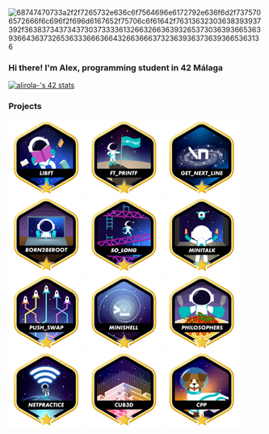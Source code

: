 ![68747470733a2f2f7265732e636c6f7564696e6172792e636f6d2f7375706572666f6c696f2f696d6167652f75706c6f61642f76313632303638393937392f363837343734373037333361326632663639326537303639366536393664363732653633366636643266366637323639363736393665363136](https://user-images.githubusercontent.com/58959408/232639433-cb0aea21-66f0-4508-a771-85e2089c5a87.gif)

### Hi there! I'm Alex, programming student in 42 Málaga
[![alirola-'s 42 stats](https://badge.mediaplus.ma/greenbinary/alirola-?1337Badge=off&UM6P=off)](https://github.com/oakoudad/badge42)

### Projects
[![LIBFT](https://raw.githubusercontent.com/alirola/resources/main/badges/libftm.png?token=GHSAT0AAAAAACVW47MSO5HM45ZHFB6BXBAKZVQ6S3Q)](https://github.com/alirola/libft) [![FT_PRINTF](https://raw.githubusercontent.com/alirola/resources/main/badges/ft_printfm.png?token=GHSAT0AAAAAACVW47MTRIH43YJCRTTPIPMEZVQ6TKA)](https://github.com/alirola/ft_printf) [![GETNEXTLINE](https://raw.githubusercontent.com/alirola/resources/main/badges/get_next_linem.png?token=GHSAT0AAAAAACVW47MSOV4I75P7ZHZ6DPR6ZVQ6TZQ)](https://github.com/alirola/get_next_line) [![BORN2BEROOT](https://raw.githubusercontent.com/alirola/resources/main/badges/born2berootm.png?token=GHSAT0AAAAAACVW47MSCYWZO6NDCXCAUKUSZVQ6UHQ)](https://github.com/alirola/born2beroot) [![SO_LONG](https://raw.githubusercontent.com/alirola/resources/main/badges/so_longm.png?token=GHSAT0AAAAAACVW47MSTETCWCPZWDLWTB6EZVQ6VDQ)](https://github.com/alirola/so_long) [![MINITALK](https://raw.githubusercontent.com/alirola/resources/main/badges/minitalkm.png?token=GHSAT0AAAAAACVW47MTRCIVZQYNI3JVHJDAZVQ6VTQ)](https://github.com/alirola/pipex) [![PUSH_SWAP](https://raw.githubusercontent.com/alirola/resources/main/badges/push_swapm.png?token=GHSAT0AAAAAACVW47MTAKIC5UUUPIQNUER4ZVQ665Q)](https://github.com/alirola/push_swap) [![MINISHELL](https://raw.githubusercontent.com/alirola/resources/main/badges/minishellm.png?token=GHSAT0AAAAAACVW47MT332A5AVB2QEZOSU2ZVQ67LA)](https://github.com/alirola/minishell) [![PHILOSOPHERS](https://raw.githubusercontent.com/alirola/resources/main/badges/philosophersm.png?token=GHSAT0AAAAAACVW47MTKFFR3GH2EJOLVENQZVQ67YQ)](https://github.com/alirola/philosophers) [![NETPRACTICE](https://raw.githubusercontent.com/alirola/resources/main/badges/netpracticem.png?token=GHSAT0AAAAAACVW47MSUPDMR3D2WG2NJBSCZVQ7ADQ)](https://github.com/alirola/net_practice) [![CUB3D](https://raw.githubusercontent.com/alirola/resources/main/badges/cub3dm.png?token=GHSAT0AAAAAACVW47MTOEEBXX7FI6T7UG72ZVQ7AQA)](https://github.com/alirola/cub3d) [![CPP](https://raw.githubusercontent.com/alirola/resources/main/badges/cppm.png?token=GHSAT0AAAAAACVW47MTQAJW3XL2WKG5QEVIZVQ7AZQ)](https://github.com/alirola/cpp)
